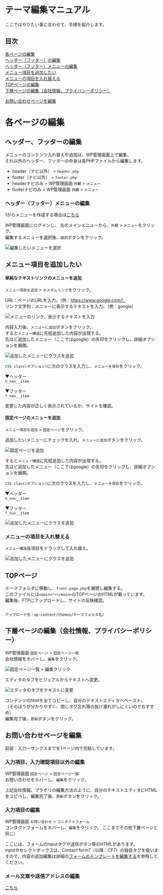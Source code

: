 # テーマ編集マニュアル

ここではやりたい事に合わせて、手順を紹介します。  
  
## 目次
[各ページの編集](#%E5%90%84%E3%83%9A%E3%83%BC%E3%82%B8%E3%81%AE%E7%B7%A8%E9%9B%86%E3%82%92%E3%81%97%E3%81%9F%E3%81%84)  
	[ヘッダー（フッター）の編集](#%E5%90%84%E3%83%9A%E3%83%BC%E3%82%B8%E3%81%AE%E7%B7%A8%E9%9B%86%E3%82%92%E3%81%97%E3%81%9F%E3%81%84)  
	[ヘッダー（フッター）メニューの編集](#%E3%83%A1%E3%83%8B%E3%83%A5%E3%83%BC%E9%A0%85%E7%9B%AE%E3%82%92%E8%BF%BD%E5%8A%A0%E3%81%97%E3%81%9F%E3%81%84)  
	[メニュー項目を追加したい](#%E3%83%A1%E3%83%8B%E3%83%A5%E3%83%BC%E9%A0%85%E7%9B%AE%E3%82%92%E8%BF%BD%E5%8A%A0%E3%81%97%E3%81%9F%E3%81%84)  
	[メニューの項目を入れ替える](#%E3%83%A1%E3%83%8B%E3%83%A5%E3%83%BC%E3%81%AE%E9%A0%85%E7%9B%AE%E3%82%92%E5%85%A5%E3%82%8C%E6%9B%BF%E3%81%88%E3%82%8B)  
	[TOPページの編集](#top%E3%83%9A%E3%83%BC%E3%82%B8)  
	[下層ページの編集（会社情報、プライバシーポリシー）](#%E4%BC%9A%E7%A4%BE%E6%83%85%E5%A0%B1%E3%83%97%E3%83%A9%E3%82%A4%E3%83%90%E3%82%B7%E3%83%BC%E3%83%9D%E3%83%AA%E3%82%B7%E3%83%BC%E3%83%9A%E3%83%BC%E3%82%B8%E4%B8%8B%E5%B1%A4)

[お問い合わせページを編集](#%E3%81%8A%E5%95%8F%E3%81%84%E5%90%88%E3%82%8F%E3%81%9B%E3%83%9A%E3%83%BC%E3%82%B8%E3%82%92%E7%B7%A8%E9%9B%86%E3%81%97)  
  
  
# 各ページの編集

## ヘッダー、フッターの編集

メニューのコンテンツ入れ替えや追加は、WP管理画面上で編集、  
それ以外のヘッダー、フッターの中身は各PHPファイルから編集します。  

- header（ナビ以外） = `header.php`
- footer（ナビ以外） = `footer.php`
- headerナビのみ = WP管理画面 `外観` > `メニュー`
- footerナビのみ = WP管理画面 `外観` > `メニュー`

### ヘッダー（フッター）メニューの編集

1からメニューを作成する場合は[こちら](order1a_flow.md#4-4-グローバルメニュー設定)  

WP管理画面にログインし、 左のメインメニューから、`外観` > `メニュー`をクリック。  
編集するメニューを選択後、`選択`ボタンをクリック。  

  
![編集したいメニューを選択](https://github.com/SakiTsukada-Bokuravo/WordPress-sharing-sheet/blob/images/tem_add_nav4.png)
  
## メニュー項目を追加したい

#### 単純なテキストリンクのメニューを追加
  
`メニュー項目を追加` > `カスタムリンク`をクリック。  
  
URL：ページのURLを入力。（例：https://www.google.com/）  
リンク文字列：メニューに表示するテキストを入力。（例：google）  

![メニューのリンク、表示するテキストを入力](https://github.com/SakiTsukada-Bokuravo/WordPress-sharing-sheet/blob/images/tem_add_nav1.png)

内容入力後、`メニューに追加`ボタンをクリック。  
すると`メニュー構造`に先程追加した内容が出現する。  
先ほど追加したメニュー（ここではgoogle）の矢印をクリックし、詳細オプションを展開。  
  
![追加したメニューにクラスを追加](https://github.com/SakiTsukada-Bokuravo/WordPress-sharing-sheet/blob/images/tem_add_nav2.png)
  
`CSS class(オプション)`に次のクラスを入力し、`メニューを保存`をクリック。  

▼ヘッダー  
`h_nav__item`  
  
▼フッター  
`f_nav__item`  
  
変更した内容が正しく表示されているか、サイトを確認。  
  
#### 固定ページのメニューを追加
  
`メニュー項目を追加` > `固定ページ`をクリック。  
  
追加したいメニューにチェックを入れ、`メニューに追加`ボタンをクリック。  

![固定ページを追加](https://github.com/SakiTsukada-Bokuravo/WordPress-sharing-sheet/blob/images/tem_add_nav3.png)

すると`メニュー構造`に先程追加した内容が出現する。  
先ほど追加したメニュー（ここではgoogle）の矢印をクリックし、詳細オプションを展開。  

`CSS class(オプション)`に次のクラスを入力し、`メニューを保存`をクリック。  

▼ヘッダー  
`h_nav__item`  
  
▼フッター  
`f_nav__item`  

![追加したメニューにクラスを追加](https://github.com/SakiTsukada-Bokuravo/WordPress-sharing-sheet/blob/images/tem_add_nav2.png)  
  

### メニューの項目を入れ替える

`メニュー構造`各項目をドラッグして入れ替え。  

![追加したメニューにクラスを追加](https://github.com/SakiTsukada-Bokuravo/WordPress-sharing-sheet/blob/images/tem_add_nav5.png)

## TOPページ

テーマフォルダに移動し、`front-page.php`を展開し編集する。  
このファイルには`<main>`～`</main>`のTOPページのHTMLが載っています。  
編集後、FTPにアップロードし、サイトの反映確認。  
  
```text

アップロード先：wp-content/themes/テーマフォルダ名/

```

## 下層ページの編集（会社情報、プライバシーポリシー）

WP管理画面 `固定ページ` > `固定ページ一覧`  
会社情報をホバーし、`編集`をクリック。
  
![固定ページ一覧 > 編集クリック](https://github.com/SakiTsukada-Bokuravo/WordPress-sharing-sheet/blob/images/tem_kotei1.png)  
  
エディタのタブをビジュアルからテキストへ変更。  

![エディタのタブをテキストに変更](https://github.com/SakiTsukada-Bokuravo/WordPress-sharing-sheet/blob/images/tem_kotei2.png)  
  
コンテンツのhtmlを全てコピーし、自分のテキストエディタへペースト。  
（そのほうが分かりやすく、閉じタグ忘れ等の抜け漏れがしにくいのでおすすめ）  
編集完了後、`更新`ボタンをクリック。

## お問い合わせページを編集
  
前提：入力～サンクスまでを1ページ内で完結しています。  

### 入力項目、入力確認項目以外の編集

WP管理画面 `固定ページ` > `固定ページ一覧`  
お問い合わせをホバーし、`編集`をクリック。  

上記会社情報、プラポリの編集方法のように、自分のテキストエディタにHTMLをコピペし、編集完了後、`更新`ボタンをクリック。

### 入力項目の編集

WP管理画面 `お問い合わせ` > `コンタクトフォーム`  
コンタクトフォームをホバーし、`編集`をクリック。
ここまでその他下層ページと同じ）  
  
ここには、フォームのinputタグや送信ボタン等のHTMLがあります。  
inputやセレクトボックスは、Contact form7（以降：CF7）の独自タグを扱いますので、内容の追加編集は詳細の[フォームのテンプレートを編集する](https://contactform7.com/ja/editing-form-template/)を参照してください。

### メール文章や送信アドレスの編集

[こちら](order1a_flow.md#4-5-お問い合わせ--コンタクトフォーム)


